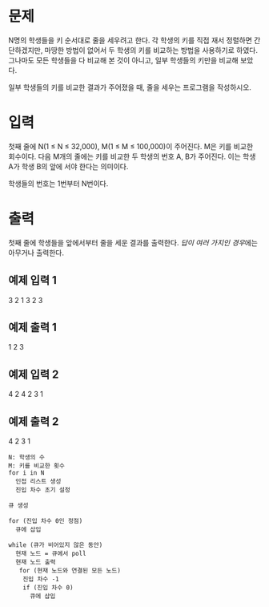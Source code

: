 # 문제

N명의 학생들을 키 순서대로 줄을 세우려고 한다. 각 학생의 키를 직접 재서 정렬하면 간단하겠지만, 마땅한 방법이 없어서 두 학생의 키를 비교하는 방법을 사용하기로 하였다. 그나마도 모든 학생들을 다 비교해 본 것이 아니고, 일부 학생들의 키만을 비교해 보았다.

일부 학생들의 키를 비교한 결과가 주어졌을 때, 줄을 세우는 프로그램을 작성하시오.

# 입력

첫째 줄에 N(1 ≤ N ≤ 32,000), M(1 ≤ M ≤ 100,000)이 주어진다. M은 키를 비교한 회수이다. 다음 M개의 줄에는 키를 비교한 두 학생의 번호 A, B가 주어진다. 이는 학생 A가 학생 B의 앞에 서야 한다는 의미이다.

학생들의 번호는 1번부터 N번이다.

# 출력

첫째 줄에 학생들을 앞에서부터 줄을 세운 결과를 출력한다. *답이 여러 가지인 경우*에는 아무거나 출력한다.

## 예제 입력 1 

3 2
1 3
2 3

## 예제 출력 1 
1 2 3

## 예제 입력 2 

4 2
4 2
3 1

## 예제 출력 2 

4 2 3 1

```
N: 학생의 수
M: 키를 비교한 횟수
for i in N
  인접 리스트 생성
  진입 차수 초기 설정
  
큐 생성

for (진입 차수 0인 정점)
  큐에 삽입
 
while (큐가 비어있지 않은 동안)
  현재 노드 = 큐에서 poll
  현재 노드 출력
   for (현재 노드와 연결된 모든 노드)
    진입 차수 -1
    if (진입 차수 0)
      큐에 삽입 
```